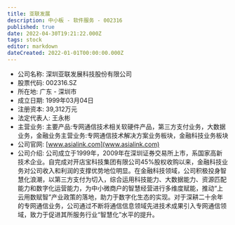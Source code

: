 ```yaml
---
title: 亚联发展
description: 中小板 - 软件服务 - 002316
published: true
date: 2022-04-30T19:21:22.000Z
tags: stock
editor: markdown
dateCreated: 2022-01-01T00:00:00.000Z
---
```


- 公司名称: 深圳亚联发展科技股份有限公司
- 股票代码: 002316.SZ
- 所在地: 广东 - 深圳市
- 成立日期: 1999年03月04日
- 注册资本: 39,312万元
- 法定代表人: 王永彬
- 主营业务: 主要产品:专网通信技术相关软硬件产品，第三方支付业务，大数据业务，金融业务主营业务:专网通信技术解决方案业务板块，金融科技业务板块
- 公司官网: [www.asialink.com](www.asialink.com)
- 公司介绍: 公司成立于1999年，2009年在深圳证券交易所上市，系国家高新技术企业。自完成对开店宝科技集团有限公司45%股权收购以来，金融科技业务对公司收入和利润的支撑优势地位明显。在金融科技领域，公司积极投身智慧化浪潮，以第三方支付为切入，综合运用科技能力、大数据能力、资源匹配能力和数字化运营能力，为中小微商户的智慧经营进行多维度赋能，推动“上云用数赋智”产业政策的落地，助力于数字化生态的实现。对于深耕二十余年的专网通信业务，公司通过不断将通信信息领域先进技术成果引入专网通信领域，致力于促进其所服务行业“智慧化”水平的提升。


